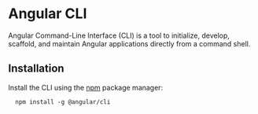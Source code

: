
# Angular CLI

Angular Command-Line Interface (CLI) is a tool to initialize, develop, scaffold, and maintain Angular applications directly from a command shell.


## Installation

Install the CLI using the [npm](https://docs.npmjs.com/downloading-and-installing-node-js-and-npm) package manager:

```Installing Angular CLI
  npm install -g @angular/cli
```
    